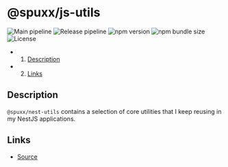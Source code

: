 # @spuxx/js-utils

![Main pipeline](https://github.com/spuxx1701/jslibs/actions/workflows/main.yml/badge.svg)
![Release pipeline](https://github.com/spuxx1701/jslibs/actions/workflows/release_nest_utils.yml/badge.svg)
![npm version](https://img.shields.io/npm/v/%40spuxx%2Fnest-utils)
![npm bundle size](https://img.shields.io/bundlephobia/min/%40spuxx%2Fnest-utils)
![License](https://img.shields.io/github/license/spuxx1701/jslibs)

<!-- vscode-markdown-toc -->

- 1. [Description](#Description)
- 2. [Links](#Links)

<!-- vscode-markdown-toc-config
  numbering=true
  autoSave=true
  /vscode-markdown-toc-config -->
<!-- /vscode-markdown-toc -->

## Description

`@spuxx/nest-utils` contains a selection of core utilities that I keep reusing in my NestJS applications.

## Links

- [Source](https://github.com/spuxx1701/jslibs)
